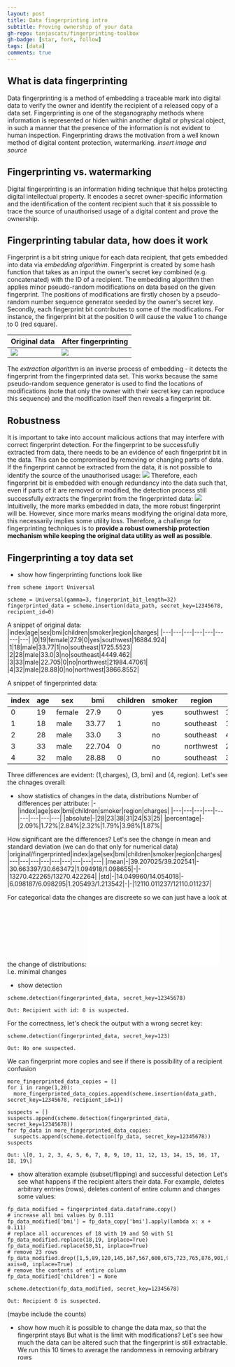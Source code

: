 ```yaml
---
layout: post
title: Data fingerprinting intro
subtitle: Proving ownership of your data
gh-repo: tanjascats/fingerprinting-toolbox
gh-badge: [star, fork, follow]
tags: [data]
comments: true
---
```

## What is data fingerprinting
Data fingerprinting is a method of embedding a traceable mark into digital data to verify the owner and identify the recipient of a released copy of a data set. 
Fingerprinting is one of the steganography methods where information is represented or hiden within another digital or physical object, in such a manner that the presence of the information is not evident to human inspection. 
Fingerprinting draws the motivation from a well known method of digital content protection, watermarking. 
*insert image and source*
## Fingerprinting vs. watermarking
Digital fingerprinting is an information hiding technique that helps protecting digital intellectual property.
It encodes a secret owner-specific information and the identification of the content recipient such that it sis posssible to trace the source of unauthorised usage of a digital content and prove the ownership. 
## Fingerprinting tabular data, how does it work
Fingerprint is a bit string unique for each data recipient, that gets embedded into data via _embedding algorithim_. Fingerprint is created by some hash function that takes as an input the owner's secret key combined (e.g. concatenated) with the ID of a recipient. The embedding algorithm then applies minor pseudo-random modifications on data based on the given fingerprint.
The positions of modifications are firstly chosen by a pseudo-random number sequence generator seeded by the owner's secret key. 
Secondly, each fingerprint bit contributes to some of the modifications. 
For instance, the fingerprint bit at the position 0 will cause the value 1 to change to 0 (red square).

| Original data | After fingerprinting |
| :------------------------- |:------------------------- |
| ![](/assets/img/data-fingerprinting/table0.PNG) | ![](/assets/img/data-fingerprinting/table1.PNG) |

The _extraction algorithm_ is an inverse process of embedding - it detects the fingerprint from the fingerprinted data set. This works because the same pseudo-random sequence generator is used to find the locations of modifications (note that only the owner with their secret key can reproduce this sequence) and the modification itself then reveals a fingerprint bit. 

## Robustness
It is important to take into account malicious actions that may interfere with correct fingerprint detection. For the fingerprint to be successfully extracted from data, there needs to be an evidence of each fingerprint bit in the data. This can be compromised by removing or changing parts of data. If the fingerprint cannot be extracted from the data, it is not possible to identify the source of the unauthorised usage: 
![](/assets/img/data-fingerprinting/table4.PNG)
Therefore, each fingerprint bit is embedded with enough redundancy into the data such that, even if parts of it are removed or modified, the detection process still successfully extracts the fingerprint from the fingerprinted data:
![](/assets/img/data-fingerprinting/table5.PNG)
Intuitivelly, the more marks embedded in data, the more robust fingerprint will be. However, since more marks means modifying the original data more, this necessarily implies some utility loss. Therefore, a challenge for fingerprinting techniques is to **provide a robust ownership protection mechanism while keeping the original data utility as well as possible**.

## Fingerprinting a toy data set
- show how fingerprinting functions look like 
~~~
from scheme import Universal

scheme = Universal(gamma=3, fingerprint_bit_length=32)
fingerprinted_data = scheme.insertion(data_path, secret_key=12345678, recipient_id=0)
~~~
A snippet of original data:
|index|age|sex|bmi|children|smoker|region|charges|
|---|---|---|---|---|---|---|---|
|0|19|female|27\.9|0|yes|southwest|16884\.924|
|1|18|male|33\.77|1|no|southeast|1725\.5523|
|2|28|male|33\.0|3|no|southeast|4449\.462|
|3|33|male|22\.705|0|no|northwest|21984\.47061|
|4|32|male|28\.88|0|no|northwest|3866\.8552|

A snippet of fingerprinted data:

|index|age|sex|bmi|children|smoker|region|charges|
|---|---|---|---|---|---|---|---|
|0|19|female|27\.9|0|yes|southwest|16884\.925|
|1|18|male|33\.77|1|no|southeast|1725\.5523|
|2|28|male|33\.0|3|no|southeast|4449\.462|
|3|33|male|22\.704|0|no|northwest|21984\.47061|
|4|32|male|28\.88|0|no|southeast|3866\.8552|

Three differences are evident: (1,charges), (3, bmi) and (4, region).
Let's see the chnages overall:
- show statistics of changes in the data, distributions
Number of differences per attribute:
|-|index|age|sex|bmi|children|smoker|region|charges|
|---|---|---|---|---|---|---|---|---|
|absolute|-|28|23|38|31|24|53|25|
|percentage|-|2\.09%|1\.72%|2\.84%|2\.32%|1\.79%|3\.98%|1\.87%|

How significant are the differences? Let's see the change in mean and standard deviation (we can do that only for numerical data)
|original/fingerprinted|index|age|sex|bmi|children|smoker|region|charges|
|---|---|---|---|---|---|---|---|---|
|mean|-|39.207025/39.202541|-|30.663397/30.663472|1.094918/1.098655|-|-|13270.422265/13270.422264|
|std|-|14.049960/14.054018|-|6.098187/6.098295|1.205493/1.213542|-|-|12110.011237/12110.011237|

For categorical data the changes are discreete so we can just have a look at the change of distributions:
![](/assets/img/data-fingerprinting/distributions.pdf)
I.e. minimal changes

- show detection 
~~~
scheme.detection(fingerprinted_data, secret_key=12345678)

Out: Recipient with id: 0 is suspected.
~~~

For the correctness, let's check the output with a wrong secret key:
~~~
scheme.detection(fingerprinted_data, secret_key=123)

Out: No one suspected.
~~~

We can fingerprint more copies and see if there is possibility of a recipient confusion
~~~
more_fingerprinted_data_copies = []
for i in range(1,20):
  more_fingerprinted_data_copies.append(scheme.insertion(data_path, secret_key=12345678, recipient_id=i))
  
suspects = []
suspects.append(scheme.detection(fingerprinted_data, secret_key=12345678))
for fp_data in more_fingerprinted_data_copies:
  suspects.append(scheme.detection(fp_data, secret_key=12345678))
suspects

Out: \[0, 1, 2, 3, 4, 5, 6, 7, 8, 9, 10, 11, 12, 13, 14, 15, 16, 17, 18, 19\]

~~~

- show alteration example (subset/flipping) and successful detection 
Let's see what happens if the recipient alters their data. 
For example, deletes arbitrary entries (rows), deletes content of entire column and changes some values:
~~~
fp_data_modified = fingerprinted_data.dataframe.copy()
# increase all bmi values by 0.111
fp_data_modified['bmi'] = fp_data_copy['bmi'].apply(lambda x: x + 0.111)
# replace all occurences of 18 with 19 and 50 with 51
fp_data_modified.replace(18,19, inplace=True)
fp_data_modified.replace(50,51, inplace=True)
# remove 23 rows
fp_data_modified.drop([1,5,89,120,145,167,567,600,675,723,765,876,901,902,903,910,999,1000,1004,1056,1099,1176,1234], axis=0, inplace=True)
# remove the contents of entire column
fp_data_modified['children'] = None

scheme.detection(fp_data_modified, secret_key=12345678)

Out: Recipient 0 is suspected.
~~~
(maybe include the counts)

- show how much it is possible to change the data max, so that the fingerprint stays 
But what is the limit with modifications? Let's see how much the data can be altered such that the fingerprint is still extractable. 
We run this 10 times to average the randomness in removing arbitrary rows
